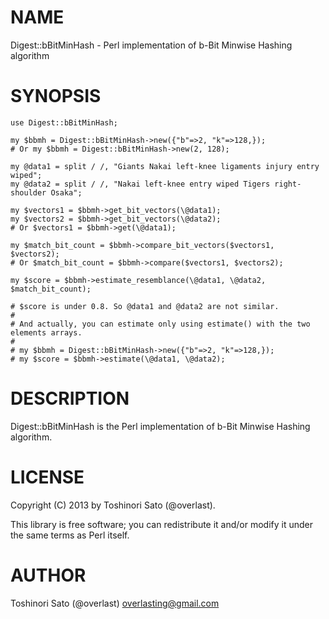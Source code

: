 # NAME

Digest::bBitMinHash - Perl implementation of b-Bit Minwise Hashing algorithm

# SYNOPSIS

    use Digest::bBitMinHash;

    my $bbmh = Digest::bBitMinHash->new({"b"=>2, "k"=>128,});
    # Or my $bbmh = Digest::bBitMinHash->new(2, 128);

    my @data1 = split / /, "Giants Nakai left-knee ligaments injury entry wiped";
    my @data2 = split / /, "Nakai left-knee entry wiped Tigers right-shoulder Osaka";

    my $vectors1 = $bbmh->get_bit_vectors(\@data1);
    my $vectors2 = $bbmh->get_bit_vectors(\@data2);
    # Or $vectors1 = $bbmh->get(\@data1);

    my $match_bit_count = $bbmh->compare_bit_vectors($vectors1, $vectors2);
    # Or $match_bit_count = $bbmh->compare($vectors1, $vectors2);

    my $score = $bbmh->estimate_resemblance(\@data1, \@data2, $match_bit_count);

    # $score is under 0.8. So @data1 and @data2 are not similar.
    #
    # And actually, you can estimate only using estimate() with the two elements arrays.
    #
    # my $bbmh = Digest::bBitMinHash->new({"b"=>2, "k"=>128,});
    # my $score = $bbmh->estimate(\@data1, \@data2);

# DESCRIPTION

Digest::bBitMinHash is the Perl implementation of b-Bit Minwise Hashing algorithm.

# LICENSE

Copyright (C) 2013 by Toshinori Sato (@overlast).

This library is free software; you can redistribute it and/or modify
it under the same terms as Perl itself.

# AUTHOR

Toshinori Sato (@overlast) <overlasting@gmail.com>
